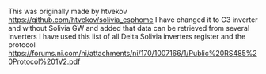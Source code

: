 This was originally made by htvekov https://github.com/htvekov/solivia_esphome
I have changed it to G3 inverter and without Solivia GW and added that data can be retrieved from several inverters
I have used this list of all Delta Solivia inverters register and the protocol https://forums.ni.com/ni/attachments/ni/170/1007166/1/Public%20RS485%20Protocol%201V2.pdf

